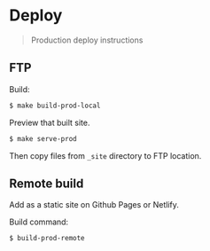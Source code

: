 # Deploy
> Production deploy instructions

## FTP

Build:


```sh
$ make build-prod-local
```

Preview that built site.

```sh
$ make serve-prod
```


Then copy files from `_site` directory to FTP location.


## Remote build

Add as a static site on Github Pages or Netlify.

Build command:

```sh
$ build-prod-remote
```
